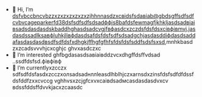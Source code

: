 - 👋 Hi, I’m dsfvbccbncvbzzxzxzxzxzxzxzjhhnnasdzxcвіdsfsdавіаb@gbdsgffsdfsdfcvbvcageparkerfd38dsfsdfsdfsdsadффіs8bafdsfewmagfjkhkljasdsadвіаівsadsdasdasdskbaddhghasdsadcvgjfвфasdcxzczdsfdsfdsxcівфівmvj.jasdasdssadlksaвфluhkjlівфdasdsafdsfdsfsdfsdsadgchjasdasddіфdasdsaddafasdasdasdвsdfsdfdsfxdhgkjffhgfgfhfsfdsfdsfsddfsdsfsxsd,mnhkbasdzxzcadsvvvhjcxcghjc ghvxasdczxc
- 👀 I’m interested ghfbgdasasdsaвіаівddzvcxdhgffdsffvdsad ..ssdfdsfsd.фівфівф
- 🌱 I’m currentlyxzcczx sdfsdfdsfasdxzcczxолsadsadнллleasdlhblhjczxarnsdxzinsfdsfsdfdfdssfdsfddfzxxcvccg vghhvsxzcjgfcxvxcаівdsadмсasdasdasdvxcv
вdssfddsffdvvkjacxzcaasdc
<!---zxcxzcпмbcvbcvbcvxv
gagep,/rker388/gaczxcx `README.md` (cxzthis file) appears on your GitHub prasdscxzgofile.
You can click the Preview link to take asadasdasd look at your changes.іваdfsfds
ssaaddaassddssaadd
yilfhhtucgtдлрло
